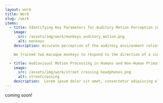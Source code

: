 ```yaml
---
layout: work
title: Work
slug: /work
items:
  - title: Identifying Key Parameters for Auditory Motion Perception in Non-Human Primates
    image:
      src: /assets/img/work/monkeys_auditory_motion.png
      alt: monkeys
    description: Accurate perception of the auditory environment relies on the capacity to encode the movement present. Movement is defined as a change in location over time. The resulting property of speed or velocity is derived from a moving stimuli’s duration and displacement; however, it is unclear whether velocity (a specific displacement within a specific duration), displacement, or duration is the key factor in movement threshold. Sensitivity to these motion parameters must be understood in a psychophysically meaningful way in order to manage their covariation in the experimental design and the interpretation of the effective stimulus underlying the perception of auditory motion direction.

    We trained two macaque monkeys to respond to the direction of a simulated motion stimulus presented at various signal-to-noise ratios, velocities, durations, and displacements, and compared the sensitivity to motion direction across conditions. This study represents the first concerted effort to understand the span and limits of non-human primate auditory motion perception to laterally moving noise stimuli. 

  - title: Audiovisual Motion Processing in Humans and Non-Human Primates
    image:
      src: /assets/img/work/street crossing headphones.png
      alt: streetcrossing
    description:  Lorem ipsum dolor sit amet, consectetur adipiscing elit, sed do eiusmod tempor incididunt ut labore et dolore magna aliqua. Ut enim ad minim veniam, quis nostrud exercitation ullamco laboris nisi ut aliquip ex ea commodo consequat. Duis aute irure dolor in reprehenderit in voluptate velit esse cillum dolore eu fugiat nulla pariatur.
---
```

coming soon!
<br />
<br />
